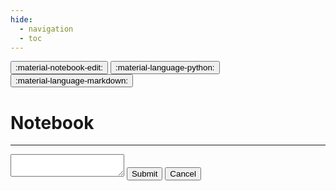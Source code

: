 ```yaml
---
hide:
  - navigation
  - toc
---
```


<button id="__notebook-edit" class="source-link" title="Edit notebook page">:material-notebook-edit:</button>
<button id="__notebook-py-gist" class="source-link" title="Load Python code from source">:material-language-python:</button>
<button id="__notebook-md-gist" class="source-link" title="Load page from Markdown source">:material-language-markdown:</button>
<h1>Notebook</h1>

---

<div id="__notebook-render"></div>

<div id="__notebook-source" class="notebook hidden">
<textarea id="__notebook-input"></textarea>
<button id="__notebook-submit" title="Submit">Submit</button>
<button id="__notebook-cancel" title="Cancel">Cancel</button>
</div>

<script src="https://cdn.jsdelivr.net/npm/mathjax@3/es5/tex-chtml.js"></script>
